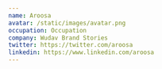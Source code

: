 ```yaml
---
name: Aroosa
avatar: /static/images/avatar.png
occupation: Occupation
company: Wudav Brand Stories
twitter: https://twitter.com/aroosa
linkedin: https://www.linkedin.com/aroosa
---
```


